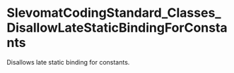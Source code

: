 # SlevomatCodingStandard_Classes_DisallowLateStaticBindingForConstants

Disallows late static binding for constants.
